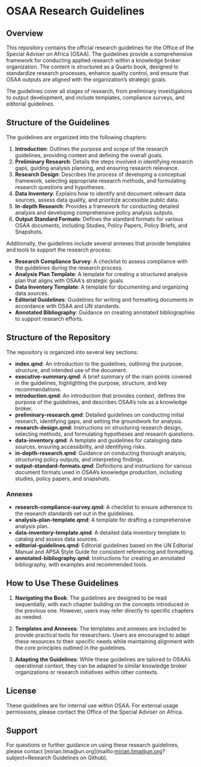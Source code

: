 # OSAA Research Guidelines 

## Overview

This repository contains the official research guidelines for the Office of the Special Adviser on Africa (OSAA). The guidelines provide a comprehensive framework for conducting applied research within a knowledge broker organization. The content is structured as a Quarto book, designed to standardize research processes, enhance quality control, and ensure that OSAA outputs are aligned with the organization’s strategic goals.

The guidelines cover all stages of research, from preliminary investigations to output development, and include templates, compliance surveys, and editorial guidelines.

## Structure of the Guidelines

The guidelines are organized into the following chapters:

1. **Introduction**: Outlines the purpose and scope of the research guidelines, providing context and defining the overall goals.
2. **Preliminary Research**: Details the steps involved in identifying research gaps, guiding analysis planning, and ensuring research relevance.
3. **Research Design**: Describes the process of developing a conceptual framework, selecting appropriate research methods, and formulating research questions and hypotheses.
4. **Data Inventory**: Explains how to identify and document relevant data sources, assess data quality, and prioritize accessible public data.
5. **In-depth Research**: Provides a framework for conducting detailed analysis and developing comprehensive policy analysis outputs.
6. **Output Standard Formats**: Defines the standard formats for various OSAA documents, including Studies, Policy Papers, Policy Briefs, and Snapshots.

Additionally, the guidelines include several annexes that provide templates and tools to support the research process:

- **Research Compliance Survey**: A checklist to assess compliance with the guidelines during the research process.
- **Analysis Plan Template**: A template for creating a structured analysis plan that aligns with OSAA's strategic goals.
- **Data Inventory Template**: A template for documenting and organizing data sources.
- **Editorial Guidelines**: Guidelines for writing and formatting documents in accordance with OSAA and UN standards.
- **Annotated Bibliography**: Guidance on creating annotated bibliographies to support research efforts.

## Structure of the Repository

The repository is organized into several key sections:

- **index.qmd**: An introduction to the guidelines, outlining the purpose, structure, and intended use of the document.
- **executive-summary.qmd**: A brief summary of the main points covered in the guidelines, highlighting the purpose, structure, and key recommendations.
- **introduction.qmd**: An introduction that provides context, defines the purpose of the guidelines, and describes OSAA’s role as a knowledge broker.
- **preliminary-research.qmd**: Detailed guidelines on conducting initial research, identifying gaps, and setting the groundwork for analysis.
- **research-design.qmd**: Instructions on structuring research design, selecting methods, and formulating hypotheses and research questions.
- **data-inventory.qmd**: A template and guidelines for cataloging data sources, ensuring accessibility, and identifying risks.
- **in-depth-research.qmd**: Guidance on conducting thorough analysis, structuring policy outputs, and interpreting findings.
- **output-standard-formats.qmd**: Definitions and instructions for various document formats used in OSAA’s knowledge production, including studies, policy papers, and snapshots.

### Annexes

- **research-compliance-survey.qmd**: A checklist to ensure adherence to the research standards set out in the guidelines.
- **analysis-plan-template.qmd**: A template for drafting a comprehensive analysis plan.
- **data-inventory-template.qmd**: A detailed data inventory template to catalog and assess data sources.
- **editorial-guidelines.qmd**: Editorial guidelines based on the UN Editorial Manual and APSA Style Guide for consistent referencing and formatting.
- **annotated-bibliography.qmd**: Instructions for creating an annotated bibliography, with examples and recommended tools.

## How to Use These Guidelines

1. **Navigating the Book**: The guidelines are designed to be read sequentially, with each chapter building on the concepts introduced in the previous one. However, users may refer directly to specific chapters as needed.

2. **Templates and Annexes**: The templates and annexes are included to provide practical tools for researchers. Users are encouraged to adapt these resources to their specific needs while maintaining alignment with the core principles outlined in the guidelines.

3. **Adapting the Guidelines**: While these guidelines are tailored to OSAA’s operational context, they can be adapted to similar knowledge broker organizations or research initiatives within other contexts.

## License

These guidelines are for internal use within OSAA. For external usage permissions, please contact the Office of the Special Adviser on Africa.

## Support

For questions or further guidance on using these research guidelines, please contact [mirian.lima\@un.org](mailto:mirian.lima@un.org?subject=Research Guidelines on Github).
